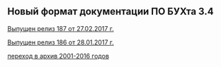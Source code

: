 ## Новый формат документации ПО БУХта 3.4

[Выпущен релиз 187 от 27.02.2017 г.](releases/187/187.md)

[Выпущен релиз 186 от 28.01.2017 г.](releases/186/186.md)
  
[переход в архив 2001-2016 годов](archive\index.htm) 
